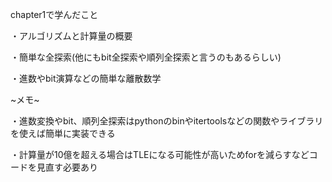 chapter1で学んだこと

・アルゴリズムと計算量の概要

・簡単な全探索(他にもbit全探索や順列全探索と言うのもあるらしい)

・進数やbit演算などの簡単な離散数学

~メモ~

・進数変換やbit、順列全探索はpythonのbinやitertoolsなどの関数やライブラリを使えば簡単に実装できる

・計算量が10億を超える場合はTLEになる可能性が高いためforを減らすなどコードを見直す必要あり
